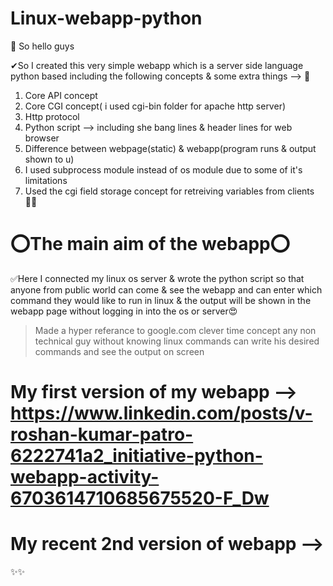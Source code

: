 # Linux-webapp-python

🛑 So hello guys 

✔So I created this very simple webapp which is a server side language python based including the following concepts & some extra things -->
👀
1) Core API concept
2) Core CGI concept( i used cgi-bin folder for apache http server)
3) Http protocol
4) Python script --> including she bang lines & header lines for web browser
5) Difference between webpage(static) & webapp(program runs & output shown to u)
6) I used subprocess module instead of os module due to some of it's limitations
7) Used the cgi field storage concept for retreiving variables from clients👨‍💻

# ⭕The main aim of the webapp⭕

✅Here I connected my linux os server & wrote the python script so that anyone from public world can come & see the webapp and can enter which command they would like to run in linux & the output will be shown in the webapp page without logging in into the os or server😍
> Made a hyper referance to google.com
> clever time concept
> any non technical guy without knowing linux commands can write his desired commands and see the output on screen


# My first version of my webapp --> https://www.linkedin.com/posts/v-roshan-kumar-patro-6222741a2_initiative-python-webapp-activity-6703614710685675520-F_Dw
# My recent 2nd version of webapp -->
✨✨
